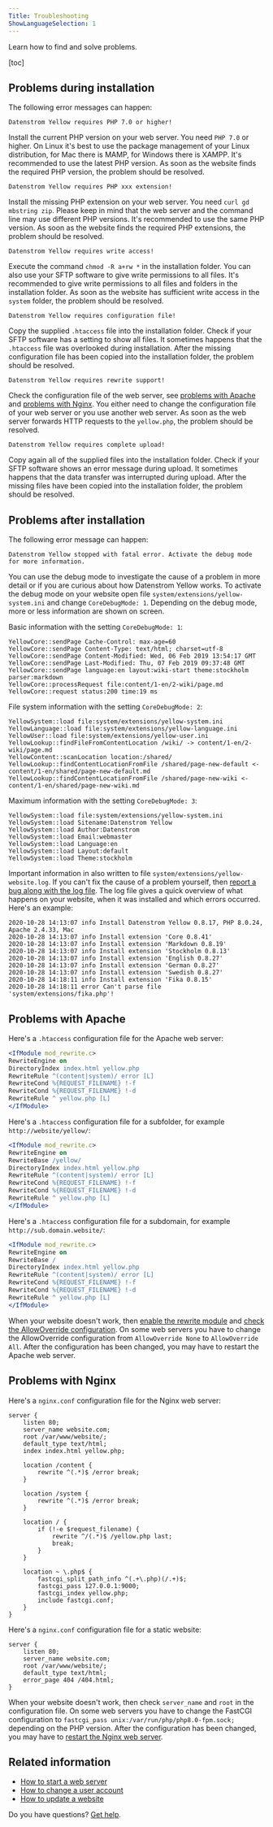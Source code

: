 ```yaml
---
Title: Troubleshooting
ShowLanguageSelection: 1
---
```

Learn how to find and solve problems.

[toc]

## Problems during installation

The following error messages can happen:

```
Datenstrom Yellow requires PHP 7.0 or higher!
```

Install the current PHP version on your web server. You need `PHP 7.0` or higher. On Linux it's best to use the package management of your Linux distribution, for Mac there is MAMP, for Windows there is XAMPP. It's recommended to use the latest PHP version. As soon as the website finds the required PHP version, the problem should be resolved.

```
Datenstrom Yellow requires PHP xxx extension!
```

Install the missing PHP extension on your web server. You need `curl gd mbstring zip`. Please keep in mind that the web server and the command line may use different PHP versions. It's recommended to use the same PHP version. As soon as the website finds the required PHP extensions, the problem should be resolved.

```
Datenstrom Yellow requires write access!
```

Execute the command `chmod -R a+rw *` in the installation folder. You can also use your SFTP software to give write permissions to all files. It's recommended to give write permissions to all files and folders in the installation folder. As soon as the website has sufficient write access in the `system` folder, the problem should be resolved.

```
Datenstrom Yellow requires configuration file!
```

Copy the supplied `.htaccess` file into the installation folder. Check if your SFTP software has a setting to show all files. It sometimes happens that the `.htaccess` file was overlooked during installation. After the missing configuration file has been copied into the installation folder, the problem should be resolved.

```
Datenstrom Yellow requires rewrite support!
```

Check the configuration file of the web server, see [problems with Apache](#problems-with-apache) and [problems with Nginx](#problems-with-nginx). You either need to change the configuration file of your web server or you use another web server. As soon as the web server forwards HTTP requests to the `yellow.php`, the problem should be resolved.

```
Datenstrom Yellow requires complete upload!
```

Copy again all of the supplied files into the installation folder. Check if your SFTP software shows an error message during upload. It sometimes happens that the data transfer was interrupted during upload. After the missing files have been copied into the installation folder, the problem should be resolved.

## Problems after installation

The following error message can happen:

```
Datenstrom Yellow stopped with fatal error. Activate the debug mode for more information.
```

You can use the debug mode to investigate the cause of a problem in more detail or if you are curious about how Datenstrom Yellow works. To activate the debug mode on your website open file `system/extensions/yellow-system.ini` and change `CoreDebugMode: 1`. Depending on the debug mode, more or less information are shown on screen.

Basic information with the setting `CoreDebugMode: 1`:

```
YellowCore::sendPage Cache-Control: max-age=60
YellowCore::sendPage Content-Type: text/html; charset=utf-8
YellowCore::sendPage Content-Modified: Wed, 06 Feb 2019 13:54:17 GMT
YellowCore::sendPage Last-Modified: Thu, 07 Feb 2019 09:37:48 GMT
YellowCore::sendPage language:en layout:wiki-start theme:stockholm parser:markdown
YellowCore::processRequest file:content/1-en/2-wiki/page.md
YellowCore::request status:200 time:19 ms
```

File system information with the setting `CoreDebugMode: 2`:

```
YellowSystem::load file:system/extensions/yellow-system.ini
YellowLanguage::load file:system/extensions/yellow-language.ini
YellowUser::load file:system/extensions/yellow-user.ini
YellowLookup::findFileFromContentLocation /wiki/ -> content/1-en/2-wiki/page.md
YellowContent::scanLocation location:/shared/
YellowLookup::findContentLocationFromFile /shared/page-new-default <- content/1-en/shared/page-new-default.md
YellowLookup::findContentLocationFromFile /shared/page-new-wiki <- content/1-en/shared/page-new-wiki.md
```

Maximum information with the setting `CoreDebugMode: 3`:

```
YellowSystem::load file:system/extensions/yellow-system.ini
YellowSystem::load Sitename:Datenstrom Yellow
YellowSystem::load Author:Datenstrom
YellowSystem::load Email:webmaster
YellowSystem::load Language:en
YellowSystem::load Layout:default
YellowSystem::load Theme:stockholm
```

Important information in also written to file `system/extensions/yellow-website.log`. If you can't fix the cause of a problem yourself, then [report a bug along with the log file](contributing-guidelines). The log file gives a quick overview of what happens on your website, when it was installed and which errors occurred. Here's an example:

```
2020-10-28 14:13:07 info Install Datenstrom Yellow 0.8.17, PHP 8.0.24, Apache 2.4.33, Mac
2020-10-28 14:13:07 info Install extension 'Core 0.8.41'
2020-10-28 14:13:07 info Install extension 'Markdown 0.8.19'
2020-10-28 14:13:07 info Install extension 'Stockholm 0.8.13'
2020-10-28 14:13:07 info Install extension 'English 0.8.27'
2020-10-28 14:13:07 info Install extension 'German 0.8.27'
2020-10-28 14:13:07 info Install extension 'Swedish 0.8.27'
2020-10-28 14:18:11 info Install extension 'Fika 0.8.15'
2020-10-28 14:18:11 error Can't parse file 'system/extensions/fika.php'!
```

## Problems with Apache

Here's a `.htaccess` configuration file for the Apache web server:

``` apache
<IfModule mod_rewrite.c>
RewriteEngine on
DirectoryIndex index.html yellow.php
RewriteRule ^(content|system)/ error [L]
RewriteCond %{REQUEST_FILENAME} !-f
RewriteCond %{REQUEST_FILENAME} !-d
RewriteRule ^ yellow.php [L]
</IfModule>
```

Here's a `.htaccess` configuration file for a subfolder, for example `http://website/yellow/`:

``` apache
<IfModule mod_rewrite.c>
RewriteEngine on
RewriteBase /yellow/
DirectoryIndex index.html yellow.php
RewriteRule ^(content|system)/ error [L]
RewriteCond %{REQUEST_FILENAME} !-f
RewriteCond %{REQUEST_FILENAME} !-d
RewriteRule ^ yellow.php [L]
</IfModule>
```

Here's a `.htaccess` configuration file for a subdomain, for example `http://sub.domain.website/`:

``` apache
<IfModule mod_rewrite.c>
RewriteEngine on
RewriteBase /
DirectoryIndex index.html yellow.php
RewriteRule ^(content|system)/ error [L]
RewriteCond %{REQUEST_FILENAME} !-f
RewriteCond %{REQUEST_FILENAME} !-d
RewriteRule ^ yellow.php [L]
</IfModule>
```

When your website doesn't work, then [enable the rewrite module](https://stackoverflow.com/questions/869092/how-to-enable-mod-rewrite-for-apache-2-2) and [check the AllowOverride configuration](https://stackoverflow.com/questions/18740419/how-to-set-allowoverride-all). On some web servers you have to change the AllowOverride configuration from `AllowOverride None` to `AllowOverride All`. After the configuration has been changed, you may have to restart the Apache web server.

## Problems with Nginx

Here's a `nginx.conf` configuration file for the Nginx web server:

``` nginx
server {
    listen 80;
    server_name website.com;
    root /var/www/website/;
    default_type text/html;
    index index.html yellow.php;

    location /content {
        rewrite ^(.*)$ /error break;
    }

    location /system {
        rewrite ^(.*)$ /error break;
    }

    location / {
        if (!-e $request_filename) {
            rewrite ^/(.*)$ /yellow.php last;
            break;
        }
    }

    location ~ \.php$ {
        fastcgi_split_path_info ^(.+\.php)(/.+)$;
        fastcgi_pass 127.0.0.1:9000;
        fastcgi_index yellow.php;
        include fastcgi.conf;
    }
}
```

Here's a `nginx.conf` configuration file for a static website:

``` nginx
server {
    listen 80;
    server_name website.com;
    root /var/www/website/;
    default_type text/html;
    error_page 404 /404.html;
}
```

When your website doesn't work, then check `server_name` and `root` in the configuration file. On some web servers you have to change the FastCGI configuration to `fastcgi_pass unix:/var/run/php/php8.0-fpm.sock;` depending on the PHP version. After the configuration has been changed, you may have to [restart the Nginx web server](https://stackoverflow.com/questions/21292533/reload-nginx-configuration).

## Related information

* [How to start a web server](https://github.com/annaesvensson/yellow-serve)
* [How to change a user account](https://github.com/annaesvensson/yellow-edit)
* [How to update a website](https://github.com/annaesvensson/yellow-update)

Do you have questions? [Get help](.).

